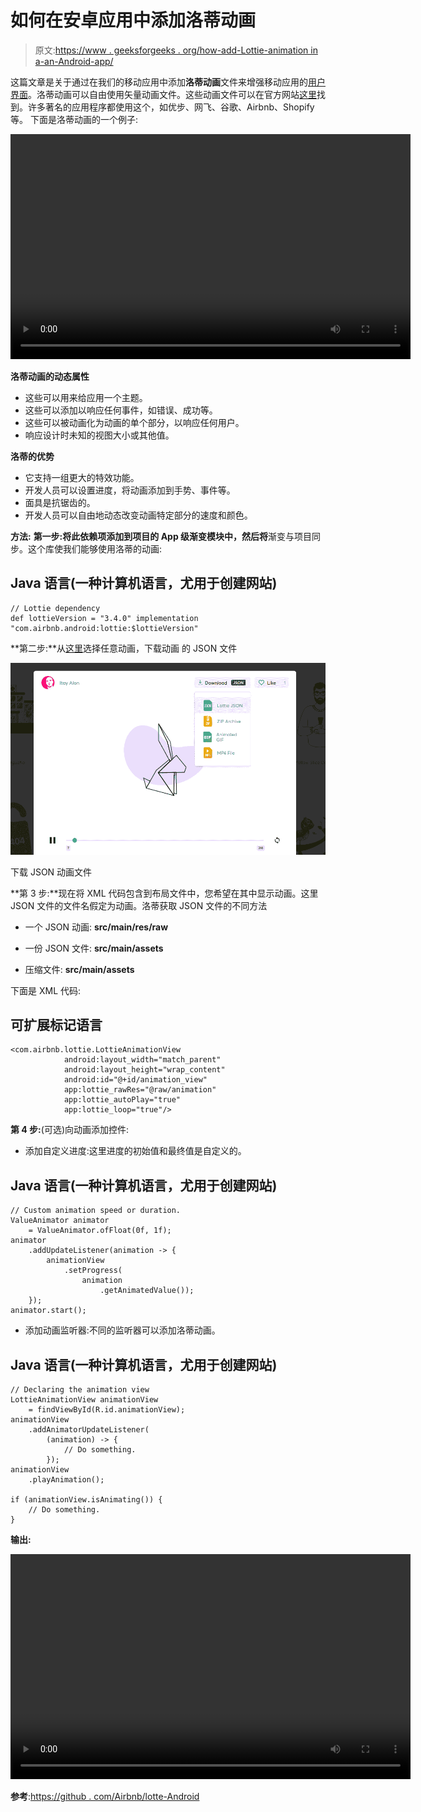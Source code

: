 # 如何在安卓应用中添加洛蒂动画

> 原文:[https://www . geeksforgeeks . org/how-add-Lottie-animation in a-an-Android-app/](https://www.geeksforgeeks.org/how-to-add-lottie-animation-in-an-android-app/)

这篇文章是关于通过在我们的移动应用中添加**洛蒂动画**文件来增强移动应用的[用户界面](https://www.geeksforgeeks.org/user-interface-ui/)。洛蒂动画可以自由使用矢量动画文件。这些动画文件可以在官方网站[这里](https://lottiefiles.com/)找到。许多著名的应用程序都使用这个，如优步、网飞、谷歌、Airbnb、Shopify 等。
下面是洛蒂动画的一个例子:

<video class="wp-video-shortcode" id="video-422856-1" width="640" height="360" preload="metadata" controls=""><source type="video/mp4" src="https://media.geeksforgeeks.org/wp-content/uploads/20200519010652/8358-checklist-remixed.mp4?_=1">[https://media.geeksforgeeks.org/wp-content/uploads/20200519010652/8358-checklist-remixed.mp4](https://media.geeksforgeeks.org/wp-content/uploads/20200519010652/8358-checklist-remixed.mp4)</video>

**洛蒂动画的动态属性**

*   这些可以用来给应用一个主题。
*   这些可以添加以响应任何事件，如错误、成功等。
*   这些可以被动画化为动画的单个部分，以响应任何用户。
*   响应设计时未知的视图大小或其他值。

**洛蒂的优势**

*   它支持一组更大的特效功能。
*   开发人员可以设置进度，将动画添加到手势、事件等。
*   面具是抗锯齿的。
*   开发人员可以自由地动态改变动画特定部分的速度和颜色。

**方法:**
**第一步:**将此依赖项添加到项目的 **App 级渐变模块**中，然后**将**渐变与项目同步。这个库使我们能够使用洛蒂的动画:

## Java 语言(一种计算机语言，尤用于创建网站)

```
// Lottie dependency
def lottieVersion = "3.4.0" implementation "com.airbnb.android:lottie:$lottieVersion"
```

**第二步:**从[这里](https://lottiefiles.com/featured)选择任意动画，下载动画
的 JSON 文件

![](img/3264f123ba2f1b938d120e836edc3877.png)

下载 JSON 动画文件

**第 3 步:**现在将 XML 代码包含到布局文件中，您希望在其中显示动画。这里 JSON 文件的文件名假定为动画。洛蒂获取 JSON 文件的不同方法

*   一个 JSON 动画: **src/main/res/raw**

*   一份 JSON 文件: **src/main/assets**

*   压缩文件: **src/main/assets**

下面是 XML 代码:

## 可扩展标记语言

```
<com.airbnb.lottie.LottieAnimationView
            android:layout_width="match_parent"
            android:layout_height="wrap_content"
            android:id="@+id/animation_view"
            app:lottie_rawRes="@raw/animation"
            app:lottie_autoPlay="true"
            app:lottie_loop="true"/>
```

**第 4 步:**(可选)向动画添加控件:

*   添加自定义进度:这里进度的初始值和最终值是自定义的。

## Java 语言(一种计算机语言，尤用于创建网站)

```
// Custom animation speed or duration.
ValueAnimator animator
    = ValueAnimator.ofFloat(0f, 1f);
animator
    .addUpdateListener(animation -> {
        animationView
            .setProgress(
                animation
                    .getAnimatedValue());
    });
animator.start();
```

*   添加动画监听器:不同的监听器可以添加洛蒂动画。

## Java 语言(一种计算机语言，尤用于创建网站)

```
// Declaring the animation view
LottieAnimationView animationView
    = findViewById(R.id.animationView);
animationView
    .addAnimatorUpdateListener(
        (animation) -> {
            // Do something.
        });
animationView
    .playAnimation();

if (animationView.isAnimating()) {
    // Do something.
}
```

**输出:**

<video class="wp-video-shortcode" id="video-422856-2" width="640" height="360" preload="metadata" controls=""><source type="video/mp4" src="https://media.geeksforgeeks.org/wp-content/uploads/20200602024408/done.mp4?_=2">[https://media.geeksforgeeks.org/wp-content/uploads/20200602024408/done.mp4](https://media.geeksforgeeks.org/wp-content/uploads/20200602024408/done.mp4)</video>

**参考**:[https://github . com/Airbnb/lotte-Android](https://github.com/airbnb/lottie-android)